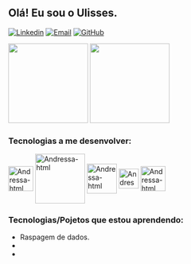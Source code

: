 
## Olá! Eu sou o Ulisses.

[![Linkedin](https://img.shields.io/badge/LinkedIn-0077B5?style=for-the-badge&logo=linkedin&logoColor=white)](https://www.linkedin.com/in/ulisses-curvello/)
[![Email](https://img.shields.io/badge/Gmail-D14836?style=for-the-badge&logo=gmail&logoColor=white)]()
[![GitHub](https://img.shields.io/badge/GitHub-100000?style=for-the-badge&logo=github&logoColor=white)](https://github.com/UlissesCurvelloFerreira)

<div>
  
   <img height="160em" src="https://github-readme-stats.vercel.app/api?username=UlissesCurvelloFerreira&show_icons=true&theme=github_dark"/>
   <img height="160em" src="https://github-readme-stats.vercel.app/api/top-langs/?username=UlissesCurvelloFerreira&layout=compact&theme=github_dark"/>
  
</div>


### Tecnologias a me desenvolver:

<div>
  
   <img align="center" alt="Andressa-html" height="50" width="50" src="https://cdn.jsdelivr.net/gh/devicons/devicon/icons/python/python-original.svg"/>
   <img align="center" alt="Andressa-html" height="100" width="100" src="https://cdn.jsdelivr.net/gh/devicons/devicon/icons/pycharm/pycharm-original-wordmark.svg"/>
   <img align="center" alt="Andressa-html" height="60" width="60" src="https://cdn.jsdelivr.net/gh/devicons/devicon/icons/flask/flask-original-wordmark.svg"/>
   <img align="center" alt="Andressa-html" height="40" width="40" src="https://cdn.jsdelivr.net/gh/devicons/devicon/icons/vscode/vscode-original.svg"/>
   <img align="center" alt="Andressa-html" height="50" width="50" src="https://cdn.jsdelivr.net/gh/devicons/devicon/icons/html5/html5-original-wordmark.svg"/>
  
</div>

### Tecnologias/Pojetos que estou aprendendo:
- Raspagem de dados.
-
-

